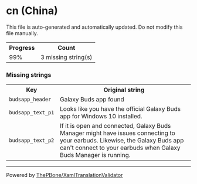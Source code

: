 # cn (China)

This file is auto-generated and automatically updated. Do not modify this file manually.

<table>
<tr><th>Progress</th><th>Count</th></tr>
<tr><td>99%</td><td>3 missing string(s)</td></tr>
</table>

### Missing strings

<table>
<tr><th>Key</th><th>Original string</th></tr>
<tr><td><code>budsapp_header</code></td><td>Galaxy Buds app found</td></tr>
<tr><td><code>budsapp_text_p1</code></td><td>Looks like you have the official Galaxy Buds app for Windows 10 installed.</td></tr>
<tr><td><code>budsapp_text_p2</code></td><td>
      If it is open and connected, Galaxy Buds Manager might have issues connecting to your earbuds. Likewise, the Galaxy Buds app can't connect to your earbuds when Galaxy Buds Manager is running.
    </td></tr>

</table>

__________

Powered by [ThePBone/XamlTranslationValidator](https://github.com/ThePBone/XamlTranslationValidator)